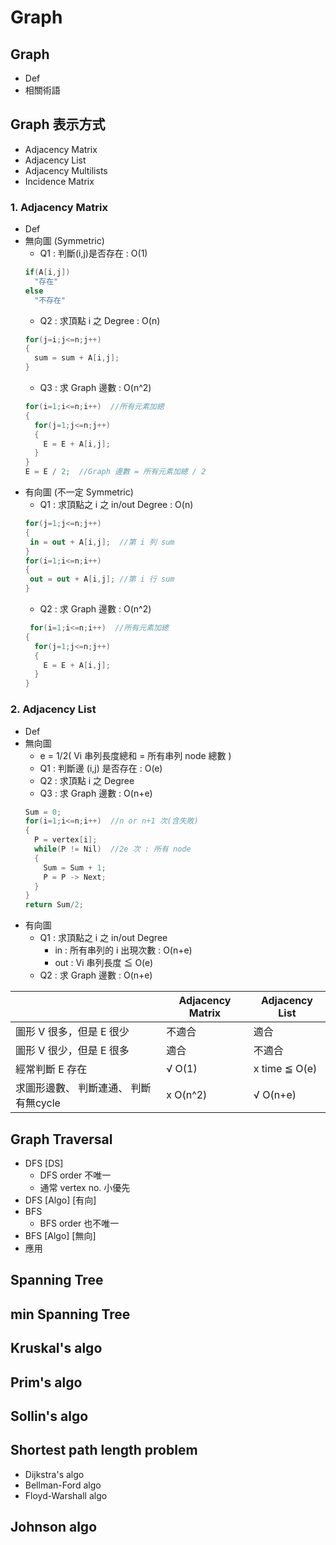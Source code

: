 # Graph
## Graph
* Def
* 相關術語
## Graph 表示方式
* Adjacency Matrix
* Adjacency List
* Adjacency Multilists
* Incidence Matrix
### 1. Adjacency Matrix
* Def
* 無向圖 (Symmetric)
  * Q1 : 判斷(i,j)是否存在 : O(1)
  ```C#
  if(A[i,j])
    "存在"
  else
    "不存在"  
  ```
  * Q2 : 求頂點 i 之 Degree : O(n)
  ```C#
  for(j=i;j<=n;j++)
  {
    sum = sum + A[i,j];
  }
  ```
  * Q3 : 求 Graph 邊數 : O(n^2)
  ```C#
  for(i=1;i<=n;i++)  //所有元素加總
  {
    for(j=1;j<=n;j++)
    {
      E = E + A[i,j];
    }
  } 
  E = E / 2;  //Graph 邊數 = 所有元素加總 / 2
* 有向圖 (不一定 Symmetric)
  * Q1 : 求頂點之 i 之 in/out Degree : O(n)
   ```C#
  for(j=1;j<=n;j++)
  {
    in = out + A[i,j];  //第 i 列 sum
  }
   for(i=1;i<=n;i++)
  {
    out = out + A[i,j]; //第 i 行 sum
  }
  ```
  * Q2 : 求 Graph 邊數 : O(n^2) 
  ```C#
   for(i=1;i<=n;i++)  //所有元素加總
  {
    for(j=1;j<=n;j++)
    {
      E = E + A[i,j];
    }
  } 
  ``` 
### 2. Adjacency List
* Def
* 無向圖
  * e = 1/2( Vi 串列長度總和 = 所有串列 node 總數 )
  * Q1 : 判斷邊 (i,j) 是否存在 : O(e)
  * Q2 : 求頂點 i 之 Degree
  * Q3 : 求 Graph 邊數 : O(n+e)
  ```C#
  Sum = 0;
  for(i=1;i<=n;i++)  //n or n+1 次(含失敗)
  {
    P = vertex[i];   
    while(P != Nil)  //2e 次 : 所有 node
    {
      Sum = Sum + 1;
      P = P -> Next;
    }
  }
  return Sum/2;
* 有向圖
  * Q1 : 求頂點之 i 之 in/out Degree
    * in : 所有串列的 i 出現次數 : O(n+e)
    * out : Vi 串列長度 ≦ O(e)  
  * Q2 : 求 Graph 邊數 : O(n+e)

|                                       | Adjacency Matrix | Adjacency List |
|---------------------------------------|------------------|----------------|
| 圖形 V 很多，但是 E 很少              | 不適合           | 適合           |
| 圖形 V 很少，但是 E 很多              | 適合             | 不適合         |
| 經常判斷 E 存在                       | √ O(1)           | x time ≦ O(e)  |
| 求圖形邊數、 判斷連通、 判斷有無cycle | x O(n^2)         | √ O(n+e)       |

## Graph Traversal
* DFS [DS]
  * DFS order 不唯一
  * 通常 vertex no. 小優先
* DFS [Algo] [有向]
* BFS
  * BFS order 也不唯一
* BFS [Algo] [無向]
* 應用

## Spanning Tree
## min Spanning Tree
## Kruskal's algo
## Prim's algo
## Sollin's algo
## Shortest path length problem 
* Dijkstra's algo 
* Bellman-Ford algo
* Floyd-Warshall algo
## Johnson algo
 



